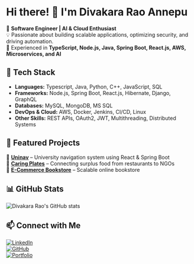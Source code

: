 # Hi there! 👋 I'm Divakara Rao Annepu  

🚀 **Software Engineer | AI & Cloud Enthusiast**  
💡 Passionate about building scalable applications, optimizing security, and driving automation.  
🎯 Experienced in **TypeScript, Node.js, Java, Spring Boot, React.js, AWS, Microservices, and AI**  

## 🔧 Tech Stack  
- **Languages:** Typescript, Java, Python, C++, JavaScript, SQL  
- **Frameworks:** Node.js, Spring Boot, React.js, Hibernate, Django, GraphQL  
- **Databases:** MySQL, MongoDB, MS SQL  
- **DevOps & Cloud:** AWS, Docker, Jenkins, CI/CD, Linux  
- **Other Skills:** REST APIs, OAuth2, JWT, Multithreading, Distributed Systems  

## 🌟 Featured Projects  
📍 [**Uninav**](https://github.com/divakar007/Uninav) – University navigation system using React & Spring Boot  
📍 [**Caring Plates**](https://github.com/divakar007/CaringPlates) – Connecting surplus food from restaurants to NGOs  
📍 [**E-Commerce Bookstore**](https://github.com/divakar007/E-commerce-website-for-a-bookstore) – Scalable online bookstore  

## 📊 GitHub Stats  
![Divakara Rao's GitHub stats](https://github-readme-stats.vercel.app/api?username=divakar007&show_icons=true&theme=radical)  

## 📫 Connect with Me  
[![LinkedIn](https://img.shields.io/badge/LinkedIn-Connect-blue?style=flat&logo=linkedin)](https://www.linkedin.com/in/divakara-rao-annepu/)  
[![GitHub](https://img.shields.io/badge/GitHub-Follow-black?style=flat&logo=github)](https://github.com/divakar007)  
[![Portfolio](https://img.shields.io/badge/Portfolio-Visit-green?style=flat)](https://www.divakararaoannepu.com/)  

